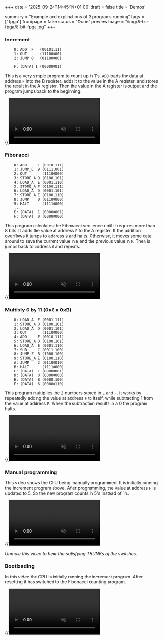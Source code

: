 +++
date = '2025-09-24T14:45:14+01:00'
draft = false
title = 'Demos'

summary = "Example and explinations of 3 programs running"
tags = ["fpga"]
frontpage = false
status = "Done"
previewImage = "/img/8-bit-fpga/8-bit-fpga.jpg"
+++

### Increment

```
    0: ADD  F   (00101111)
    1: OUT      (11100000)
    2: JUMP 0   (01100000)
    ...
    F: (DATA) 1 (00000001)
```

This is a very simple program to count up in 1's. `ADD` loads the data at address `F` into the B register, adds it to the value in the A register, and stores the result in the A register. Then the value in the A register is output and the program jumps back to the beginning.

{{<video src="inc" loop="true" autoplay="true" muted="true">}}

### Fibonacci

```
    0: ADD     F (00101111)
    1: JUMP_C  9 (01111001)
    2: OUT       (11100000)
    3: STORE_A D (01001101)
    4: LOAD_A  E (00011110)
    5: STORE_A F (01001111)
    6: LOAD_A  D (00011101)
    7: STORE_A E (01001110)
    8: JUMP    0 (01100000)
    9: HALT      (11110000)
    ...
    E: (DATA)  1 (00000001)
    F: (DATA)  0 (00000000)
```

This program calculates the Fibonacci sequence until it requires more than 8 bits. It adds the value at address `F` to the A register. If the addition overflows it jumps to address `9` and halts. Otherwise, it moves some data around to save the current value in `E` and the previous value in `F`. Then is jumps back to address `0` and repeats.

{{<video src="fib" loop="true" autoplay="true" muted="true">}}

### Multiply 6 by 11 (0x6 x 0xB)
```
    0: LOAD_A  F (00011111)
    1: STORE_A D (01001101)
    2: LOAD_A  D (00011101)
    3: OUT       (11100000)
    4: ADD     F (00101111)
    5: STORE_A D (01001101)
    6: LOAD_A  E (00011110)
    7: SUB     C (00111100)
    8: JUMP_Z  B (10001100)
    9: STORE_A E (01001110)
    A: JUMP    2 (01100010)
    B: HALT      (11110000)
    C: (DATA)  1 (00000001)
    D: (DATA)  0 (00000000)
    E: (DATA)  B (00001100)
    F: (DATA)  6 (00000110)
```

This program multiplies the 2 numbers stored in `E` and `F`. It works by repeatedly adding the value at address `F` to itself, while subtracting 1 from the value at address `E`. When the subtraction results in a 0 the program halts.

{{<video src="mult" loop="true" autoplay="true" muted="true">}}

### Manual programming

This video shows the CPU being manually programmed. It is initially running the increment program above. After programming, the value at address `F` is updated to 5. So the new program counts in 5's instead of 1's.

{{<video src="program" loop="true" autoplay="true" muted="true">}}

*Unmute this video to hear the satisfying THUNKs of the switches.*

### Bootloading

In this video the CPU is initially running the increment program. After resetting it has switched to the Fibonacci counting program.

{{<video src="boot" loop="true" autoplay="true" muted="true">}}
